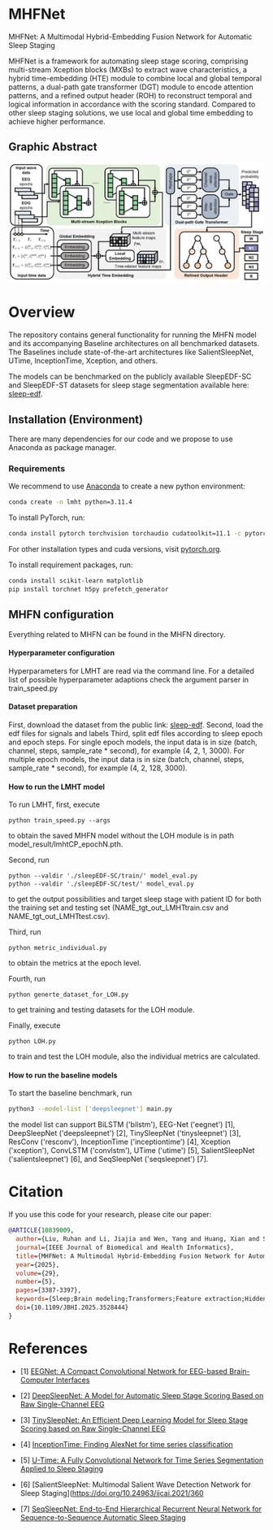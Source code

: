 # MHFNet
MHFNet: A Multimodal Hybrid-Embedding Fusion Network for Automatic Sleep Staging

MHFNet is a framework for automating sleep stage scoring, comprising multi-stream Xception blocks (MXBs) to extract wave characteristics, a hybrid time-embedding (HTE) module to combine local and global temporal patterns, a dual-path gate transformer (DGT) module to encode attention patterns, and a refined output header (ROH) to reconstruct temporal and logical information in accordance with the scoring standard. Compared to other sleep staging solutions, we use local and global time embedding to achieve higher  performance.

## Graphic Abstract
![image](figs/figure3.png)

# Overview
The repository contains general functionality for running the MHFN model and its accompanying Baseline architectures on all benchmarked datasets. The Baselines include state-of-the-art architectures like SalientSleepNet, UTime, InceptionTime, Xception, and others.

The models can be benchmarked on the publicly available SleepEDF-SC and SleepEDF-ST datasets for sleep stage segmentation available here: [sleep-edf](https://www.physionet.org/content/sleep-edfx/1.0.0/).

## Installation (Environment)

There are many dependencies for our code and we propose to use Anaconda as package manager.
### Requirements

We recommend to use [Anaconda](https://www.anaconda.com/) to create a new python environment:

```bash
conda create -n lmht python=3.11.4 
```

To install PyTorch, run:

```bash
conda install pytorch torchvision torchaudio cudatoolkit=11.1 -c pytorch 
```

For other installation types and cuda versions, visit [pytorch.org](https://pytorch.org/get-started/locally/).

To install requirement packages, run:
```bash
conda install scikit-learn matplotlib
pip install torchnet h5py prefetch_generator
```

## MHFN configuration
Everything related to MHFN can be found in the MHFN directory. 
#### Hyperparameter configuration 
Hyperparameters for LMHT are read via the command line. For a detailed list of possible hyperparameter adaptions check the argument parser in train_speed.py
#### Dataset preparation
First, download the dataset from the public link: [sleep-edf](https://www.physionet.org/content/sleep-edfx/1.0.0/).
Second, load the edf files for signals and labels
Third, split edf files according to sleep epoch and epoch steps. For single epoch models, the input data is in size (batch, channel, steps, sample_rate * second), for example (4, 2, 1, 3000). For multiple epoch models, the input data is in size (batch, channel, steps, sample_rate * second), for example (4, 2, 128, 3000). 
#### How to run the LMHT model 
To run LMHT, first, execute 
```
python train_speed.py --args
```
to obtain the saved MHFN model without the LOH module is in path model_result/lmhtCP_epochN.pth. 

Second, run
 ```
python --valdir './sleepEDF-SC/train/' model_eval.py
python --valdir './sleepEDF-SC/test/' model_eval.py
```
to get the output possibilities and target sleep stage with patient ID for both the training set and testing set (NAME_tgt_out_LMHTtrain.csv and NAME_tgt_out_LMHTtest.csv).

Third, run 
 ```
python metric_individual.py
```
to obtain the metrics at the epoch level.

Fourth, run
 ```
python generte_dataset_for_LOH.py
```
to get training and testing datasets for the LOH module.

Finally, execute 
```
python LOH.py
```
to train and test the LOH module, also the individual metrics are calculated.

#### How to run the baseline models 

To start the baseline benchmark, run

```bash
python3 --model-list ['deepsleepnet'] main.py
```
the model list can support BiLSTM ('bilstm'), EEG-Net ('eegnet') [1], DeepSleepNet ('deepsleepnet') [2], TinySleepNet ('tinysleepnet') [3], ResConv ('resconv'), InceptionTime ('inceptiontime') [4], Xception ('xception'), ConvLSTM ('convlstm'), UTime ('utime') [5], SalientSleepNet ('salientsleepnet') [6], and SeqSleepNet ('seqsleepnet') [7]. 

# Citation
If you use this code for your research, please cite our paper:
```bib
@ARTICLE{10839009,
  author={Liu, Ruhan and Li, Jiajia and Wen, Yang and Huang, Xian and Sheng, Bin and Feng, David Dagan and Zhang, Ping},
  journal={IEEE Journal of Biomedical and Health Informatics}, 
  title={MHFNet: A Multimodal Hybrid-Embedding Fusion Network for Automatic Sleep Staging}, 
  year={2025},
  volume={29},
  number={5},
  pages={3387-3397},
  keywords={Sleep;Brain modeling;Transformers;Feature extraction;Hidden Markov models;Time series analysis;Electroencephalography;Logic gates;Electrooculography;Correlation;Sleep staging;multimodal fusion;position embedding;transformer-based attention},
  doi={10.1109/JBHI.2025.3528444}
}
```

# References

- [1] [EEGNet: A Compact Convolutional Network for EEG-based Brain-Computer Interfaces](http://arxiv.org/abs/1611.08024)
- [2] [DeepSleepNet: A Model for Automatic Sleep Stage Scoring Based on Raw Single-Channel EEG](https://ieeexplore.ieee.org/document/7961240)
- [3] [TinySleepNet: An Efficient Deep Learning Model for Sleep Stage Scoring based on Raw Single-Channel EEG](https://doi.org/10.1109/EMBC44109.2020.9176741)
- [4] [InceptionTime: Finding AlexNet for time series classification](https://doi.org/10.1007/s10618-020-00710-y)
- [5] [U-Time: A Fully Convolutional Network for Time Series Segmentation Applied to Sleep Staging](https://proceedings.neurips.cc/paper/2019/hash/57bafb2c2dfeefba931bb03a835b1fa9-Abstract.html)
- [6] [SalientSleepNet: Multimodal Salient Wave Detection Network for Sleep Staging](https://doi.org/10.24963/ijcai.2021/360
        
         
- [7] [SeqSleepNet: End-to-End Hierarchical Recurrent Neural Network for Sequence-to-Sequence Automatic Sleep Staging](https://ieeexplore.ieee.org/document/8631195)

